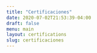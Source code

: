 ```yaml
---
title: "Certificaciones"
date: 2020-07-02T21:53:39-04:00
draft: false
menu: main
layout: certifications 
slug: certificaciones
---
```


